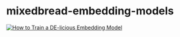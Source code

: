 # mixedbread-embedding-models

[![How to Train a DE-licious Embedding Model](https://img.youtube.com/vi/3zpv4qpNy8I/0.jpg)](https://www.youtube.com/watch?v=3zpv4qpNy8I)
